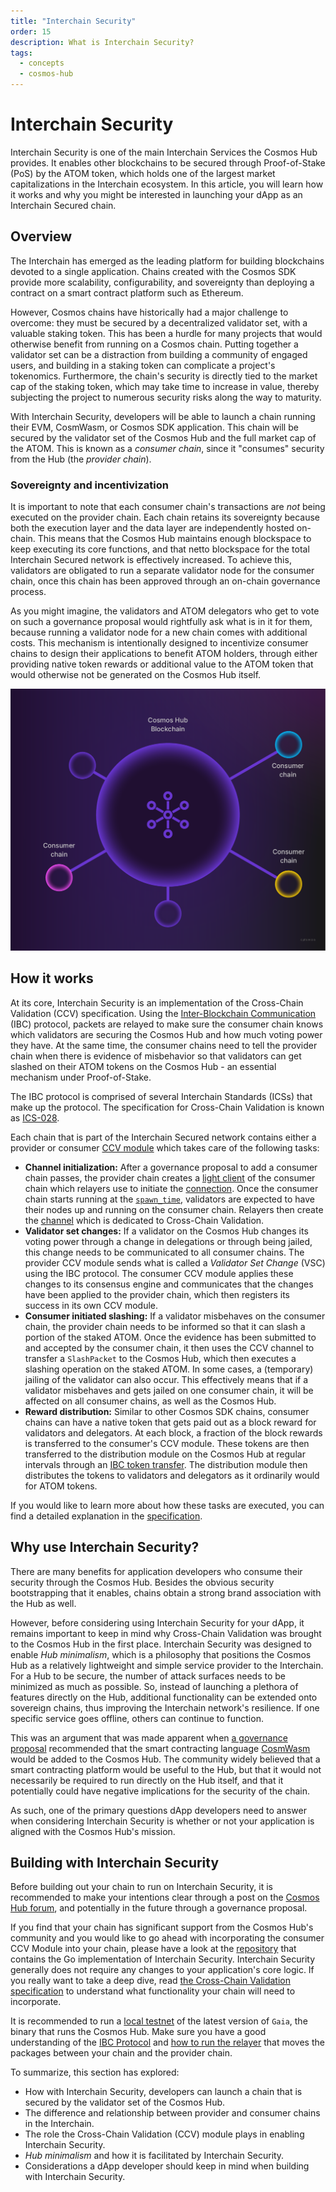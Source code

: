 ```yaml
---
title: "Interchain Security"
order: 15
description: What is Interchain Security?
tags: 
  - concepts
  - cosmos-hub
---
```


# Interchain Security

<HighlightBox type="learning">

Interchain Security is one of the main Interchain Services the Cosmos Hub provides. It enables other blockchains to be secured through Proof-of-Stake (PoS) by the ATOM token, which holds one of the largest market capitalizations in the Interchain ecosystem. In this article, you will learn how it works and why you might be interested in launching your dApp as an Interchain Secured chain.

</HighlightBox>

## Overview

The Interchain has emerged as the leading platform for building blockchains devoted to a single application. Chains created with the Cosmos SDK provide more scalability, configurability, and sovereignty than deploying a contract on a smart contract platform such as Ethereum.

However, Cosmos chains have historically had a major challenge to overcome: they must be secured by a decentralized validator set, with a valuable staking token. This has been a hurdle for many projects that would otherwise benefit from running on a Cosmos chain. Putting together a validator set can be a distraction from building a community of engaged users, and building in a staking token can complicate a project's tokenomics. Furthermore, the chain's security is directly tied to the market cap of the staking token, which may take time to increase in value, thereby subjecting the project to numerous security risks along the way to maturity.

With Interchain Security, developers will be able to launch a chain running their EVM, CosmWasm, or Cosmos SDK application. This chain will be secured by the validator set of the Cosmos Hub and the full market cap of the ATOM. This is known as a _consumer chain_, since it "consumes" security from the Hub (the _provider chain_).

### Sovereignty and incentivization

It is important to note that each consumer chain's transactions are _not_ being executed on the provider chain. Each chain retains its sovereignty because both the execution layer and the data layer are independently hosted on-chain. This means that the Cosmos Hub maintains enough blockspace to keep executing its core functions, and that netto blockspace for the total Interchain Secured network is effectively increased. To achieve this, validators are obligated to run a separate validator node for the consumer chain, once this chain has been approved through an on-chain governance process.

As you might imagine, the validators and ATOM delegators who get to vote on such a governance proposal would rightfully ask what is in it for them, because running a validator node for a new chain comes with additional costs. This mechanism is intentionally designed to incentivize consumer chains to design their applications to benefit ATOM holders, through either providing native token rewards or additional value to the ATOM token that would otherwise not be generated on the Cosmos Hub itself.

![Interchain Security Diagram](/academy/2-cosmos-concepts/images/interchain_security.png)

## How it works

At its core, Interchain Security is an implementation of the Cross-Chain Validation (CCV) specification. Using the [Inter-Blockchain Communication](academy/3-ibc/1-what-is-ibc.md) (IBC) protocol, packets are relayed to make sure the consumer chain knows which validators are securing the Cosmos Hub and how much voting power they have. At the same time, the consumer chains need to tell the provider chain when there is evidence of misbehavior so that validators can get slashed on their ATOM tokens on the Cosmos Hub - an essential mechanism under Proof-of-Stake.

<HighlightBox type="docs">

The IBC protocol is comprised of several Interchain Standards (ICSs) that make up the protocol. The specification for Cross-Chain Validation is known as [ICS-028](https://github.com/cosmos/ibc/blob/main/spec/app/ics-028-cross-chain-validation).

</HighlightBox>

Each chain that is part of the Interchain Secured network contains either a provider or consumer [CCV module](https://github.com/cosmos/interchain-security/tree/main/x/ccv) which takes care of the following tasks:

* **Channel initialization:** After a governance proposal to add a consumer chain passes, the provider chain creates a [light client](../3-ibc/4-clients.md) of the consumer chain which relayers use to initiate the [connection](../3-ibc/2-connections.md). Once the consumer chain starts running at the [`spawn_time`](https://github.com/cosmos/interchain-security/blob/main/proto/interchain_security/ccv/provider/v1/provider.proto#L36), validators are expected to have their nodes up and running on the consumer chain. Relayers then create the [channel](../3-ibc/3-channels.md) which is dedicated to Cross-Chain Validation. 
* **Validator set changes:** If a validator on the Cosmos Hub changes its voting power through a change in delegations or through being jailed, this change needs to be communicated to all consumer chains. The provider CCV module sends what is called a _Validator Set Change_ (VSC) using the IBC protocol. The consumer CCV module applies these changes to its consensus engine and communicates that the changes have been applied to the provider chain, which then registers its success in its own CCV module.
* **Consumer initiated slashing:** If a validator misbehaves on the consumer chain, the provider chain needs to be informed so that it can slash a portion of the staked ATOM. Once the evidence has been submitted to and accepted by the consumer chain, it then uses the CCV channel to transfer a `SlashPacket` to the Cosmos Hub, which then executes a slashing operation on the staked ATOM. In some cases, a (temporary) jailing of the validator can also occur. This effectively means that if a validator misbehaves and gets jailed on one consumer chain, it will be affected on all consumer chains, as well as the Cosmos Hub.
* **Reward distribution:** Similar to other Cosmos SDK chains, consumer chains can have a native token that gets paid out as a block reward for validators and delegators. At each block, a fraction of the block rewards is transferred to the consumer's CCV module. These tokens are then transferred to the distribution module on the Cosmos Hub at regular intervals through an [IBC token transfer](../3-ibc/5-token-transfer.md). The distribution module then distributes the tokens to validators and delegators as it ordinarily would for ATOM tokens.

<HighlightBox type="docs">

If you would like to learn more about how these tasks are executed, you can find a detailed explanation in the [specification](https://github.com/cosmos/ibc/blob/main/spec/app/ics-028-cross-chain-validation/overview_and_basic_concepts.md#channel-initialization).

</HighlightBox>

## Why use Interchain Security?

There are many benefits for application developers who consume their security through the Cosmos Hub. Besides the obvious security bootstrapping that it enables, chains obtain a strong brand association with the Hub as well.

However, before considering using Interchain Security for your dApp, it remains important to keep in mind why Cross-Chain Validation was brought to the Cosmos Hub in the first place. Interchain Security was designed to enable _Hub minimalism_, which is a philosophy that positions the Cosmos Hub as a relatively lightweight and simple service provider to the Interchain. For a Hub to be secure, the number of attack surfaces needs to be minimized as much as possible. So, instead of launching a plethora of features directly on the Hub, additional functionality can be extended onto sovereign chains, thus improving the Interchain network's resilience. If one specific service goes offline, others can continue to function.

This was an argument that was made apparent when [a governance proposal](https://www.mintscan.io/cosmos/proposals/69) recommended that the smart contracting language [CosmWasm](../1-what-is-cosmos/2-cosmos-ecosystem.md#cosmwasm-multi-chain-smart-contracts) would be added to the Cosmos Hub. The community widely believed that a smart contracting platform would be useful to the Hub, but that it would not necessarily be required to run directly on the Hub itself, and that it potentially could have negative implications for the security of the chain.

As such, one of the primary questions dApp developers need to answer when considering Interchain Security is whether or not your application is aligned with the Cosmos Hub's mission.

## Building with Interchain Security

Before building out your chain to run on Interchain Security, it is recommended to make your intentions clear through a post on the [Cosmos Hub forum](https://forum.cosmos.network/), and potentially in the future through a governance proposal. 

If you find that your chain has significant support from the Cosmos Hub's community and you would like to go ahead with incorporating the consumer CCV Module into your chain, please have a look at the [repository](https://github.com/cosmos/interchain-security) that contains the Go implementation of Interchain Security. Interchain Security generally does not require any changes to your application's core logic. If you really want to take a deep dive, read [the Cross-Chain Validation specification](https://github.com/cosmos/ibc/blob/main/spec/app/ics-028-cross-chain-validation) to understand what functionality your chain will need to incorporate.

It is recommended to run a [local testnet](https://github.com/cosmos/testnets/) of the latest version of `Gaia`, the binary that runs the Cosmos Hub. Make sure you have a good understanding of the [IBC Protocol](../3-ibc/1-what-is-ibc.md) and [how to run the relayer](../../hands-on-exercise/5-ibc-adv/2-relayer-intro.md) that moves the packages between your chain and the provider chain.

<HighlightBox type="synopsis">

To summarize, this section has explored:

* How with Interchain Security, developers can launch a chain that is secured by the validator set of the Cosmos Hub.
* The difference and relationship between provider and consumer chains in the Interchain.
* The role the Cross-Chain Validation (CCV) module plays in enabling Interchain Security.
* _Hub minimalism_ and how it is facilitated by Interchain Security.
* Considerations a dApp developer should keep in mind when building with Interchain Security.

</HighlightBox>

<!--## Next up

Are you ready to get some ATOM? Find out all about the native token of the Cosmos Hub and how to stake ATOM in the [next section](../1-what-is-cosmos/3-atom-staking.md).-->
